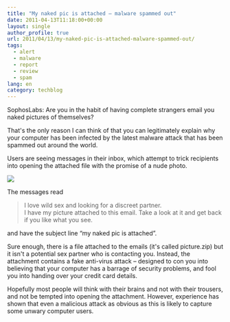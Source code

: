 ```yaml
---
title: "My naked pic is attached – malware spammed out"
date: 2011-04-13T11:18:00+00:00
layout: single
author_profile: true
url: 2011/04/13/my-naked-pic-is-attached-malware-spammed-out/
tags:
  - alert
  - malware
  - report
  - review
  - spam
lang: en
category: techblog
---
```

SophosLabs: Are you in the habit of having complete strangers email you naked pictures of themselves?

That's the only reason I can think of that you can legitimately explain why your computer has been infected by the latest malware attack that has been spammed out around the world.

Users are seeing messages in their inbox, which attempt to trick recipients into opening the attached file with the promise of a nude photo.

[![](http://4.bp.blogspot.com/-16Mw_4n8TSw/TaV_IM14PfI/AAAAAAAAD08/itVFn5GQDgU/s1600/naked-pic.jpg)](http://4.bp.blogspot.com/-16Mw_4n8TSw/TaV_IM14PfI/AAAAAAAAD08/itVFn5GQDgU/s1600/naked-pic.jpg)

The messages read

> I love wild sex and looking for a discreet partner.  
> I have my picture attached to this email. Take a look at it and get back if you like what you see.

and have the subject line “my naked pic is attached”.

Sure enough, there is a file attached to the emails (it's called picture.zip) but it isn't a potential sex partner who is contacting you. Instead, the attachment contains a fake anti-virus attack – designed to con you into believing that your computer has a barrage of security problems, and fool you into handing over your credit card details.

Hopefully most people will think with their brains and not with their trousers, and not be tempted into opening the attachment. However, experience has shown that even a malicious attack as obvious as this is likely to capture some unwary computer users.
